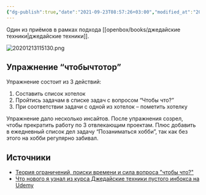 ```yaml
---
{"dg-publish":true,"date":"2021-09-23T08:57:26+03:00","modified_at":"2024-12-05T22:16:20+03:00","title":"Метод \"чтобы что\"","aliases":"Метод \"чтобы что\"","permalink":"/forge/productivity/чтобы что/","dgPassFrontmatter":true}
---
```



Один из приёмов в рамках подхода [[openbox/books/джедайские техники|джедайские техники]].

![20201213115130.png](/images/20201213115130.png)

## Упражнение “чтобычтотор”

Упражнение состоит из 3 действий:
1. Составить список хотелок
2. Пройтись задачам в списке задач с вопросом “Чтобы что?”
3. При соответствии задачи с одной из хотелок – пометить хотелку

Упражнение дало несколько инсайтов. После упражнения созрел, чтобы прекратить работу по 3 отвлекающим проектам. Плюс добавить в ежедневный список дел задачу “Позаниматься хобби”, так как без этого на хобби регулярно забивал.

## Источники

- [Теория ограничений, поиски времени и сила вопроса "чтобы что?"](https://www.youtube.com/watch?v=Eiy_tTvT-KQ)
- [Что нового я узнал из курса Джедайские техники пустого инбокса на Udemy](https://djbelyak.ru/post/jedi-tech/)
